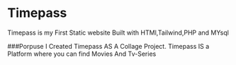 # Timepass
Timepass is my First Static website 
Built with HTMl,Tailwind,PHP and MYsql

###Porpuse
I Created Timepass AS A Collage Project.
Timepass IS a Platform where you can find Movies And Tv-Series
